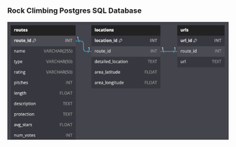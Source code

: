 

### Rock Climbing Postgres SQL Database 

<p align="center">
<img src= "imgs/climbing_model.png">
</p>